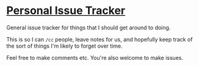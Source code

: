 [Personal Issue Tracker](https://github.com/segiddins/Life/issues)
====

General issue tracker for things that I should get around to doing.

This is so I can `/cc` people, leave notes for us, and hopefully keep track of the sort of things I'm likely to forget over time.

Feel free to make comments etc. You're also welcome to make issues.
